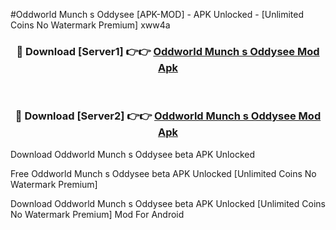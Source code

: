 #Oddworld Munch s Oddysee [APK-MOD] - APK Unlocked - [Unlimited Coins No Watermark Premium] xww4a



<div align="center">

<h3>🔴 Download [Server1] 👉👉 <a href="https://momento.my/?title=Oddworld_Munch_s_Oddysee">Oddworld Munch s Oddysee Mod Apk</a></h3><br>

<h3>🔴 Download [Server2] 👉👉 <a href="https://momento.my/?title=Oddworld_Munch_s_Oddysee">Oddworld Munch s Oddysee Mod Apk</a></h3>
</div>



Download Oddworld Munch s Oddysee beta APK Unlocked

Free Oddworld Munch s Oddysee beta APK Unlocked [Unlimited Coins No Watermark Premium]

Download Oddworld Munch s Oddysee beta APK Unlocked [Unlimited Coins No Watermark Premium] Mod For Android
